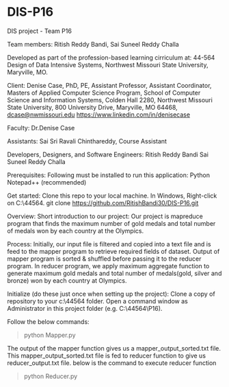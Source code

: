 # DIS-P16
DIS project - Team P16

Team members: 
Ritish Reddy Bandi, 
Sai Suneel Reddy Challa

Developed as part of the profession-based learning cirriculum at:
44-564 Design of Data Intensive Systems, Northwest Missouri State University, Maryville, MO.

Client:
Denise Case, PhD, PE, Assistant Professor, Assistant Coordinator, Masters of Applied Computer Science Program, School of Computer Science and Information Systems, Colden Hall 2280, Northwest Missouri State University, 800 University Drive, Maryville, MO 64468, dcase@nwmissouri.edu 
https://www.linkedin.com/in/denisecase

Faculty:
Dr.Denise Case

Assistants:
Sai Sri Ravali Chinthareddy, Course Assistant

Developers, Designers, and Software Engineers:
Ritish Reddy Bandi 
Sai Suneel Reddy Challa

Prerequisites:
Following must be installed to run this application:
Python
Notepad++ (recommended)

Get started:
Clone this repo to your local machine. 
In Windows, 
Right-click on C:\44564.
git clone https://github.com/RitishBandi30/DIS-P16.git

Overview:
Short introduction to our project:
Our project is mapreduce program that finds the maximum number of gold medals and total number of medals won by each country at the Olympics.

Process:
Initially, our input file is filtered and copied into a text file and is feed to the mapper program to retrieve required fields of dataset. Output of mapper program is sorted & shuffled before passing it to the reducer program. In reducer program, we apply maximum aggregate function to generate maximum gold medals and total number of medals(gold, silver and bronze) won by each country at Olympics.

Initialize (do these just once when setting up the project):
Clone a copy of repository to your c:\44564 folder.
Open a command window as Administrator in this project folder (e.g. C:\44564\P16).

Follow the below commands:
>python Mapper.py

The output of the mapper function gives us a mapper_output_sorted.txt file.
This mapper_output_sorted.txt file is fed to reducer function to give us reducer_output.txt file.
below is the command to execute reducer function

>python Reducer.py

